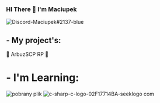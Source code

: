### HI There 👋 I'm Maciupek
![Discord-Maciupek#2137-blue](https://user-images.githubusercontent.com/109609413/190854824-b88665c6-6530-43d3-ab9b-06b01266bc87.svg)

## - My project's:
  🍉 ArbuzSCP RP 🍉
# - I'm Learning:

  ![pobrany plik](https://user-images.githubusercontent.com/109609413/190855429-54c2802d-c2e7-4752-91a9-31d1939f29ff.jpg)       ![c-sharp-c-logo-02F17714BA-seeklogo com](https://user-images.githubusercontent.com/109609413/190855532-24b8de30-a7b0-4ada-a5a3-59555a6c08f5.png)

